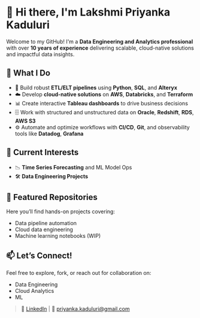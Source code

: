 # 👋 Hi there, I'm Lakshmi Priyanka Kaduluri

Welcome to my GitHub! I'm a **Data Engineering and Analytics professional** with over **10 years of experience** delivering scalable, cloud-native solutions and impactful data insights.

## 🚀 What I Do

- 🔄 Build robust **ETL/ELT pipelines** using **Python**, **SQL**, and **Alteryx**
- ☁️ Develop **cloud-native solutions** on **AWS**, **Databricks**, and **Terraform**
- 📊 Create interactive **Tableau dashboards** to drive business decisions
- 🗄️ Work with structured and unstructured data on **Oracle**, **Redshift**, **RDS**, **AWS S3**
- ⚙️ Automate and optimize workflows with **CI/CD**, **Git**, and observability tools like **Datadog**, **Grafana**

## 🔬 Current Interests

- 📉 **Time Series Forecasting** and ML Model Ops  
- 🛠️ **Data Engineering Projects**  

## 📂 Featured Repositories

Here you’ll find hands-on projects covering:
- Data pipeline automation
- Cloud data engineering
- Machine learning notebooks (WIP)

## 📫 Let’s Connect!

Feel free to explore, fork, or reach out for collaboration on:
- Data Engineering
- Cloud Analytics
- ML

> 🔗 [LinkedIn](https://www.linkedin.com/in/lakshmipriyanka-k/) | 📧 priyanka.kaduluri@gmail.com
